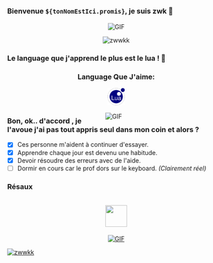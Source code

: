 ### Bienvenue ```${tonNomEstIci.promis}```, je suis zwk 👋

<p align="center">
  <img align="center" width="60%" alt="GIF" src="https://media.giphy.com/media/eblY3tDpmvLhh7Er9C/giphy.gif"/>
</p>

<p align="center"> <img src="https://komarev.com/ghpvc/?username=zwwkk&label=Profile%20views&color=0e75b6&style=flat" alt="zwwkk" /> </p>

### Le language que j'apprend le plus est le lua ! 🦜

<h3 align="center">Language Que J'aime:</h3>
<p align="center"> <a href="https://www.lua.org/manual/5.3/manual.html" target="_blank"> <img src="https://raw.githubusercontent.com/devicons/devicon/master/icons/lua/lua-original-wordmark.svg" alt="lua" width="40" height="40"/> </a> </p>

<img align="right" width="55%" alt="GIF" src="https://media.giphy.com/media/26BRMEFwtMyUchjB6/giphy.gif"></img>

### Bon, ok.. d'accord , je l'avoue j'ai pas tout appris seul dans mon coin et alors ?
  - [x] Ces personne m'aident à continuer d'essayer.
  - [x] Apprendre chaque jour est devenu une habitude.
  - [x] Devoir résoudre des erreurs avec de l'aide.
  - [ ] Dormir en cours car le prof dors sur le keyboard. *(Clairement réel)*

### Résaux

<p align="center">
  <br/>
  <a href="https://twitter.com/NecoLeRandom">
    <img alt="" height="50px" width="50px" src="https://store-images.s-microsoft.com/image/apps.45406.9007199266244427.4d45042b-d7a5-4a83-be66-97779553b24d.2a88a418-b96d-44a6-ad4f-5e0ee6289b2c"/>
</p>



<p align="center">
  <img align="center" width="60%" alt="GIF" src="https://media.giphy.com/media/CioFUnIelg7jyLvgzW/giphy.gif"/>
</p>

<p align="left"> <a href="https://github.com/ryo-ma/github-profile-trophy"><img src="https://github-profile-trophy.vercel.app/?username=zwwkk" alt="zwwkk" /></a> </p>

